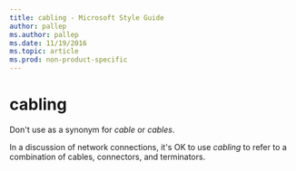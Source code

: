 ```yaml
---
title: cabling - Microsoft Style Guide
author: pallep
ms.author: pallep
ms.date: 11/19/2016
ms.topic: article
ms.prod: non-product-specific
---
```


# cabling

Don't use as a synonym for *cable* or *cables*. 

In a discussion of network connections, it's OK to use *cabling* to refer to a combination of cables, connectors, and terminators.
